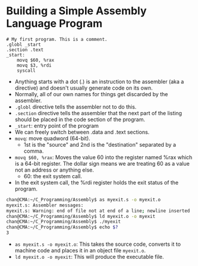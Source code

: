 # Building a Simple Assembly Language Program

```assembly
# My first program. This is a comment.
.globl _start
.section .text
_start:
    movq $60, %rax
    movq $3, %rdi 
    syscall
```

- Anything starts with a dot (.) is an instruction to the assembler (aka a directive) and doesn't usually generate code on its own.
- Normally, all of our own names for things get discarded by the assembler.
- `.globl` directive tells the assembler not to do this.
- `.section` directive tells the assembler that the next part of the listing should be placed in the code section of the program.
- `_start`: entry point of the program
- We can freely switch between .data and .text sections.
- `movq`: move quadword (64-bit).
  - 1st is the "source" and 2nd is the "destination" separated by a comma.
- `movq $60, %rax`: Moves the value 60 into the register named %rax which is a 64-bit register. The dollar sign means we are treating 60 as a value not an address or anything else.
  - 60: the exit system call.
- In the exit system call, the %rdi register holds the exit status of the program.

```sh
chan@CMA:~/C_Programming/Assembly$ as myexit.s -o myexit.o
myexit.s: Assembler messages:
myexit.s: Warning: end of file not at end of a line; newline inserted
chan@CMA:~/C_Programming/Assembly$ ld myexit.o -o myexit
chan@CMA:~/C_Programming/Assembly$ ./myexit
chan@CMA:~/C_Programming/Assembly$ echo $?
3
```

- `as myexit.s -o myexit.o`:  This takes the source code, converts it to machine code and places it in an object file `myexit.o`.
- `ld myexit.o -o myexit`: This will produce the executable file.
